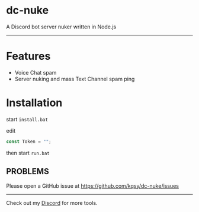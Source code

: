 dc-nuke
=======
A Discord bot server nuker written in Node.js

----------------

Features
========
* Voice Chat spam
* Server nuking and mass Text Channel spam ping

Installation
============
start `install.bat`

edit 
```js
const Token = "";
```
then start `run.bat`

PROBLEMS
---------

Please open a GitHub issue at https://github.com/kqsy/dc-nuke/issues


-----------------------------------------------------------------------
Check out my [Discord](https://teamkuso.xyz/discord) for more tools.
